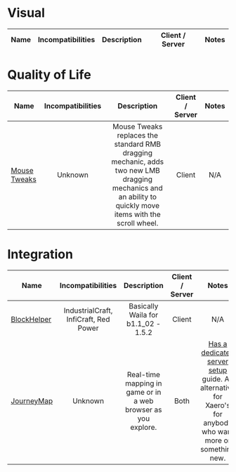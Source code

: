 # Visual
| Name | Incompatibilities | Description | Client / Server | Notes |
| --- | :---: | :---: | :---: | :---: |



# Quality of Life
| Name | Incompatibilities | Description | Client / Server | Notes |
| --- | :---: | :---: | :---: | :---: |
| [Mouse Tweaks](https://www.curseforge.com/minecraft/mc-mods/mouse-tweaks) | Unknown | Mouse Tweaks replaces the standard RMB dragging mechanic, adds two new LMB dragging mechanics and an ability to quickly move items with the scroll wheel. | Client | N/A |


# Integration 
| Name | Incompatibilities | Description | Client / Server | Notes |
| --- | :---: | :---: | :---: | :---: |
| [BlockHelper](https://modrinth.com/plugin/block-helper) | IndustrialCraft, InfiCraft, Red Power | Basically Waila for b1.1_02 - 1.5.2 | Client | N/A |
| [JourneyMap](https://www.curseforge.com/minecraft/mc-mods/journeymap) | Unknown | Real-time mapping in game or in a web browser as you explore. | Both | [Has a dedicated server setup](https://teamjm.github.io/journeymap-docs/latest/server/basic-usage/) guide. An alternative for Xaero's for anybody who want more or something new. |